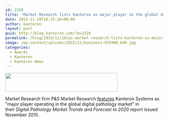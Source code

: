 ```yaml
---
id: 2328
title: 'Market Research lists Kanteron as major player in the global digital pathology market'
date: 2015-11-28T16:35:26+00:00
author: kanteron
layout: post
guid: http://blog.kanteron.com/?p=2328
permalink: /blog/2015/11/28/ps-market-research-lists-kanteron-as-major-player-in-the-global-digital-pathology-market/
image: /wp-content/uploads/2015/11/business-925900_640.jpg
categories:
  - Awards
  - Kanteron
  - Kanteron News
---
```

[<img class="aligncenter" src="https://www.psmarketresearch.com/images/logo.png" alt="" width="357" height="59" />](https://www.psmarketresearch.com)

Market Research firm P&S Market Research <a href="http://newslive7.in/press-releases/post/18814/digital-pathology-market-trends-and-forecast-to-2020-p-s-market-research" target="_blank">features</a> Kanteron Systems as "major player operating in the global digital pathology market" in their _Digital Pathology Market Trends and Forecast to 2020_ report issued November 2015.
